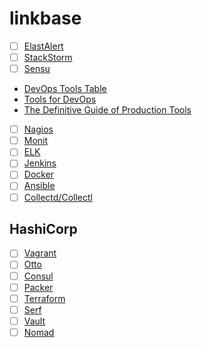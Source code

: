 # linkbase
- [ ] [ElastAlert](http://elastalert.readthedocs.org/en/latest/)
- [ ] [StackStorm](https://github.com/StackStorm/st2)
- [ ] [Sensu](https://sensuapp.org/docs/0.21/overview)

- [DevOps Tools Table](https://xebialabs.com/periodic-table-of-devops-tools/)
- [Tools for DevOps](http://newrelic.com/devops/toolset)
- [The Definitive Guide of Production Tools](http://theagileadmin.com/what-is-devops/)

- [ ] [Nagios](https://www.nagios.org/documentation/)
- [ ] [Monit](https://mmonit.com/monit/)
- [ ] [ELK](https://www.elastic.co/guide/index.html)
- [ ] [Jenkins](https://jenkins-ci.org/)
- [ ] [Docker](https://docs.docker.com/)
- [ ] [Ansible](http://www.ansible.com/)
- [ ] [Collectd/Collectl](http://collectl.sourceforge.net/)

## HashiCorp 
- [ ] [Vagrant](https://www.vagrantup.com/)
- [ ] [Otto](https://www.ottoproject.io/)
- [ ] [Consul](https://consul.io/intro)
- [ ] [Packer](https://www.packer.io/)
- [ ] [Terraform](https://www.terraform.io/)
- [ ] [Serf](https://www.serfdom.io/)
- [ ] [Vault](https://www.vaultproject.io/)
- [ ] [Nomad](https://nomadproject.io/)
